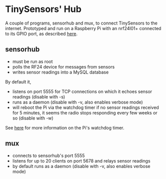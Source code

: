 TinySensors' Hub
================

A couple of programs, sensorhub and mux, to connect TinySensors to the
internet. Prototyped and run on a Raspberry Pi with an nrf24l01+ connected
to its GPIO port, as described [here](https://github.com/jscrane/RF24-rpi).

sensorhub
---------
- must be run as root
- polls the RF24 device for messages from sensors
- writes sensor readings into a MySQL database

By default it,
- listens on port 5555 for TCP connections on which it
  echoes sensor readings (disable with -s)
- runs as a daemon (disable with -v, also enables verbose mode)
- will reboot the Pi via the watchdog timer if no sensor readings
  received for 5 minutes, it seems the radio stops responding every
  few weeks or so (disable with -w)

See [here](http://blog.ricardoarturocabral.com/2013/01/auto-reboot-hung-raspberry-pi-using-on.html) for more information on the Pi's watchdog timer.

mux
---
- connects to sensorhub's port 5555
- listens for up to 20 clients on port 5678 and relays sensor readings
- by default runs as a daemon (disable with -v, also enables verbose mode)
